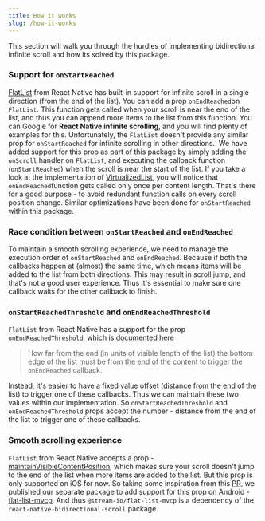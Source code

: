 ```yaml
---
title: How it works
slug: /how-it-works
---
```


This section will walk you through the hurdles of implementing bidirectional infinite scroll and how its solved by this package.
​
### Support for `onStartReached`
[FlatList](https://reactnative.dev/docs/flatlist) from React Native has built-in support for infinite scroll in a single direction (from the end of the list). You can add a prop `onEndReached`on `FlatList`. This function gets called when your scroll is near the end of the list, and thus you can append more items to the list from this function. You can Google for **React Native infinite scrolling**, and you will find plenty of examples for this. Unfortunately, the `FlatList` doesn't provide any similar prop for `onStartReached` for infinite scrolling in other directions.
​
We have added support for this prop as part of this package by simply adding the `onScroll` handler on `FlatList`, and executing the callback function (`onStartReached`) when the scroll is near the start of the list. If you take a look at the implementation of [VirtualizedList](https://github.com/facebook/react-native/blob/master/Libraries/Lists/VirtualizedList.js), you will notice that `onEndReached`function gets called only once per content length. That's there for a good purpose - to avoid redundant function calls on every scroll position change. Similar optimizations have been done for `onStartReached` within this package.
​
### Race condition between `onStartReached` and `onEndReached`

To maintain a smooth scrolling experience, we need to manage the execution order of `onStartReached` and `onEndReached`. Because if both the callbacks happen at (almost) the same time, which means items will be added to the list from both directions. This may result in scroll jump, and that's not a good user experience. Thus it's essential to make sure one callback waits for the other callback to finish.
​
### `onStartReachedThreshold` and `onEndReachedThreshold`

`FlatList` from React Native has a support for the prop `onEndReachedThreshold`, which is [documented here](https://reactnative.dev/docs/flatlist#onendreachedthreshold)
​
> How far from the end (in units of visible length of the list) the bottom edge of the list must be from the end of the content to trigger the `onEndReached` callback.


Instead, it's easier to have a fixed value offset (distance from the end of the list) to trigger one of these callbacks. Thus we can maintain these two values within our implementation. So `onStartReachedThreshold` and `onEndReachedThreshold` props accept the number - distance from the end of the list to trigger one of these callbacks.
​
### Smooth scrolling experience
`FlatList` from React Native accepts a prop - [maintainVisibleContentPosition](https://reactnative.dev/docs/scrollview#maintainvisiblecontentposition), which makes sure your scroll doesn't jump to the end of the list when more items are added to the list. But this prop is only supported on iOS for now. So taking some inspiration from this [PR](https://github.com/facebook/react-native/pull/29466), we published our separate package to add support for this prop on Android - [flat-list-mvcp](https://github.com/GetStream/flat-list-mvcp#maintainvisiblecontentposition-prop-support-for-android-react-native). And thus `@stream-io/flat-list-mvcp` is a dependency of the `react-native-bidirectional-scroll` package.
​